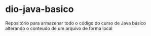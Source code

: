 # dio-java-basico
Repositório para armazenar todo o código do curso de Java básico
alterando o conteudo de um arquivo de forma local
